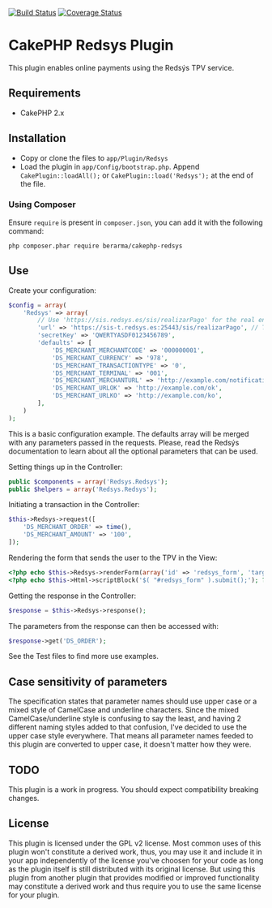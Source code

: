 [![Build Status](https://travis-ci.org/berarma/cakephp-redsys.svg?branch=master)](https://travis-ci.org/berarma/cakephp-redsys) [![Coverage Status](https://coveralls.io/repos/berarma/cakephp-redsys/badge.png?branch=master)](https://coveralls.io/r/berarma/cakephp-redsys?branch=master)

# CakePHP Redsys Plugin

This plugin enables online payments using the Redsýs TPV service.

## Requirements

* CakePHP 2.x

## Installation

* Copy or clone the files to `app/Plugin/Redsys`
* Load the plugin in `app/Config/bootstrap.php`. Append `CakePlugin::loadAll();`
  or `CakePlugin::load('Redsys');` at the end of the file.

### Using Composer

Ensure `require` is present in `composer.json`, you can add it with the
following command:
```
php composer.phar require berarma/cakephp-redsys
```

## Use

Create your configuration:

```php
$config = array(
    'Redsys' => array(
        // Use 'https://sis.redsys.es/sis/realizarPago' for the real environment
        'url' => 'https://sis-t.redsys.es:25443/sis/realizarPago', // Testing
        'secretKey' => 'QWERTYASDF0123456789',
        'defaults' => [
            'DS_MERCHANT_MERCHANTCODE' => '000000001',
            'DS_MERCHANT_CURRENCY' => '978',
            'DS_MERCHANT_TRANSACTIONTYPE' => '0',
            'DS_MERCHANT_TERMINAL' => '001',
            'DS_MERCHANT_MERCHANTURL' => 'http://example.com/notification',
            'DS_MERCHANT_URLOK' => 'http://example.com/ok',
            'DS_MERCHANT_URLKO' => 'http://example.com/ko',
        ],
    )
);
```

This is a basic configuration example. The defaults array will be merged with
any parameters passed in the requests. Please, read the Redsýs documentation to
learn about all the optional parameters that can be used.

Setting things up in the Controller:

```php
public $components = array('Redsys.Redsys');
public $helpers = array('Redsys.Redsys');
```

Initiating a transaction in the Controller:

```php
$this->Redsys->request([
    'DS_MERCHANT_ORDER' => time(),
    'DS_MERCHANT_AMOUNT' => '100',
]);
```

Rendering the form that sends the user to the TPV in the View:

```php
<?php echo $this->Redsys->renderForm(array('id' => 'redsys_form', 'target' => '_blank')); ?>
<?php echo $this->Html->scriptBlock('$( "#redsys_form" ).submit();'); ?>
```

Getting the response in the Controller:

```php
$response = $this->Redsys->response();
```

The parameters from the response can then be accessed with:

```php
$response->get('DS_ORDER');
```

See the Test files to find more use examples.

## Case sensitivity of parameters

The specification states that parameter names should use upper case or a mixed
style of CamelCase and underline characters. Since the mixed
CamelCase/underline style is confusing to say the least, and having 2 different
naming styles added to that confusion, I've decided to use the upper case style
everywhere. That means all parameter names feeded to this plugin are converted
to upper case, it doesn't matter how they were.

## TODO

This plugin is a work in progress. You should expect compatibility breaking
changes.

## License

This plugin is licensed under the GPL v2 license. Most common uses of this
plugin won't constitute a derived work, thus, you may use it and include it in
your app independently of the license you've choosen for your code as long as
the plugin itself is still distributed with its original license. But using
this plugin from another plugin that provides modified or improved
functionality may constitute a derived work and thus require you to use the
same license for your plugin.

